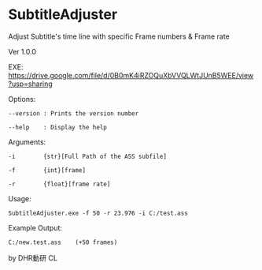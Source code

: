 SubtitleAdjuster
================

Adjust Subtitle's time line with specific Frame numbers &amp; Frame rate

Ver 1.0.0

EXE: https://drive.google.com/file/d/0B0mK4iRZOQuXbVVQLWtJUnB5WEE/view?usp=sharing


  Options:
  
    --version : Prints the version number
    
    --help    : Display the help
    
  Arguments:
  
    -i        {str}[Full Path of the ASS subfile]  
    
    -f        {int}[frame]               
    
    -r        {float}[frame rate]     
    
  Usage:
  
    SubtitleAdjuster.exe -f 50 -r 23.976 -i C:/test.ass
    
  Example Output:
      
    C:/new.test.ass    (+50 frames)
        

by DHR動研 CL
